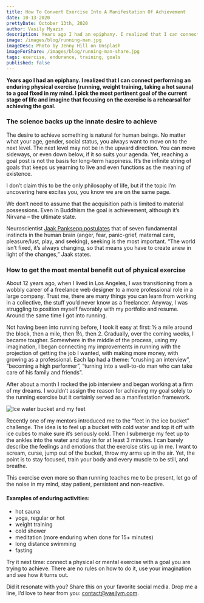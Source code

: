 ```yaml
---
title: How To Convert Exercise Into A Manifestation Of Achievement
date: 10-13-2020
prettyDate: October 13th, 2020
author: Vasily Myazin
description: Years ago I had an epiphany. I realized that I can connect performing an enduring physical exercise to an unrelated goal in my mind.
image: /images/blog/running-man.jpg
imageDesc: Photo by Jenny Hill on Unsplash
imageForShare: /images/blog/running-man-share.jpg
tags: exercise, endurance, training, goals
published: false
---
```


**Years ago I had an epiphany. I realized that I can connect performing an enduring physical exercise (running, weight training, taking a hot sauna) to a goal fixed in my mind. I pick the most pertinent goal of the current stage of life and imagine that focusing on the exercise is a rehearsal for achieving the goal.**

### The science backs up the innate desire to achieve

The desire to achieve something is natural for human beings. No matter what your age, gender, social status, you always want to move on to the next level. The next level may not be in the upward direction. You can move sideways, or even down below, if it so suits your agenda. Yet, reaching a goal post is not the basis for long-term happiness. It’s the infinite string of goals that keeps us yearning to live and even functions as the meaning of existence.

I don’t claim this to be the only philosophy of life, but if the topic  I’m uncovering here excites you, you know we are on the same page.

We don’t need to assume that the acquisition path is limited to material possessions. Even in Buddhism the goal is achievement, although it’s  Nirvana – the ultimate state.

Neuroscientist [Jaak Panksepp postulates](http://www.amazon.com/Affective-Neuroscience-Foundations-Emotions-Science/dp/019517805X) that of seven fundamental instincts in the human brain (anger, fear, panic-grief, maternal care, pleasure/lust, play, and seeking), seeking is the most important. “The world isn’t fixed, it’s always changing, so that means you have to create anew in light of the changes,” Jaak states.

### How to get the most mental benefit out of physical exercise

About 12 years ago, when I lived in Los Angeles, I was transitioning from a wobbly career of a freelance web designer to a more professional role in a large company. Trust me, there are many things you can learn from working in a collective, the stuff you’d never know as a freelancer. Anyway, I was struggling to position myself favorably with my portfolio and resume. Around the same time I got into running.

Not having been into running before, I took it easy at first: ½ a mile around the block, then a mile, then 1½, then 2. Gradually, over the coming weeks, I became tougher. Somewhere in the middle of the process, using my imagination, I began connecting my improvements in running with the projection of getting the job I wanted, with making more money, with growing as a professional. Each lap had a theme: “crushing an interview”, “becoming a high performer”, “turning into a well-to-do man who can take care of his family and friends”.

After about a month I rocked the job interview and began working at a firm of my dreams. I wouldn’t assign the reason for achieving my goal solely to the running exercise but it certainly served as a manifestation framework.

![Ice water bucket and my feet](/images/blog/bucket-ice.jpg)

Recently one of my mentors introduced me to the “feet in the ice bucket” challenge. The idea is to feel up a bucket with cold water and top it off with ice cubes to make sure it’s seriously cold. Then I submerge my feet up to the ankles into the water and stay in for at least 3 minutes. I can barely describe the feelings and emotions that the exercise stirs up in me. I want to scream, curse, jump out of the bucket, throw my arms up in the air. Yet, the point is to stay focused, train your body and every muscle to be still, and breathe.

This exercise even more so than running teaches me to be present, let go of the noise in my mind, stay patient, persistent and non-reactive.

#### Examples of enduring activities:

- hot sauna
- yoga, regular or hot
- weight training
- cold shower
- meditation (more enduring when done for 15+ minutes)
- long distance swimming
- fasting

Try it next time: connect a physical or mental exercise with a goal you are trying to achieve. There are no rules on how to do it, use your imagination and see how it turns out. 

Did it resonate with you? Share this on your favorite social media. Drop me a line, I’d love to hear from you: [contact@vasilym.com](contact@vasilym.com).


